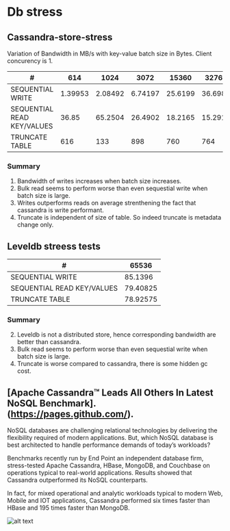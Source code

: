 # Db stress


## Cassandra-store-stress


Variation of Bandwidth in MB/s with key-value batch size in Bytes. Client concurency is 1.

| #                          	| 614     	| 1024    	| 3072    	| 15360    	| 32768   	| 65536   	|
|----------------------------	|---------	|---------	|---------	|----------	|---------	|---------	|
| SEQUENTIAL WRITE           	| 1.39953 	| 2.08492 	| 6.74197 	| 25.6199  	| 36.6982 	| 50.0723 	|
| SEQUENTIAL READ KEY/VALUES 	| 36.85   	| 65.2504 	| 26.4902 	| 18.2165  	| 15.2918 	| 44.0081 	|
| TRUNCATE TABLE             	| 616     	| 133     	| 898     	| 760      	| 764     	| 727     	|

### Summary
1. Bandwidth of writes increases when batch size increases. 
2. Bulk read seems to perform worse than even sequestial write when batch size is large.
3. Writes outperforms reads on average strenthening the fact that cassandra is write performant.
4. Truncate is independent of size of table. So indeed truncate is metadata change only.


## Leveldb streess tests

| #                          	| 65536    	|
|----------------------------	|----------	|
| SEQUENTIAL WRITE           	| 85.1396  	|
| SEQUENTIAL READ KEY/VALUES 	| 79.40825 	|
| TRUNCATE TABLE             	| 78.92575 	|

### Summary
2. Leveldb is not a distributed store, hence corresponding bandwidth are better  than cassandra. 
3. Bulk read seems to perform worse than even sequestial write when batch size is large.
3. Truncate is worse compared to cassandra, there is some hidden gc cost. 

## [Apache Cassandra™ Leads All Others In Latest NoSQL Benchmark]. (https://pages.github.com/).

NoSQL databases are challenging relational technologies by delivering the flexibility required of modern applications. But, which NoSQL database is best architected to handle performance demands of today’s workloads? 

Benchmarks recently run by End Point an independent database firm, stress-tested Apache Cassandra, HBase, MongoDB, and Couchbase on operations typical to real-world applications. Results showed that Cassandra outperformed its NoSQL counterparts. 

In fact, for mixed operational and analytic workloads typical to modern Web, Mobile and IOT applications, Cassandra performed six times faster than HBase and 195 times faster than MongoDB.

![alt text](https://user-images.githubusercontent.com/5080310/63927250-f1961600-ca6a-11e9-9828-49aa7dd504ba.png)
